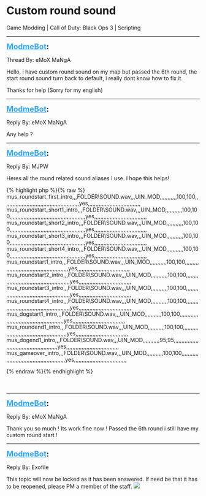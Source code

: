 # Custom round sound
Game Modding | Call of Duty: Black Ops 3 | Scripting

---
<strong style="font-size: 1.4em;"><span style="text-decoration: underline;text-decoration-color: #34a7f9;"><span style="color:#34a7f9;">ModmeBot</span></span>:</strong>

<p>Thread By: eMoX MaNgA<br /><p style="text-align:left;">Hello, i have custom round sound on my map but passed the 6th round, the start round sound turn back to default, i really dont know how to fix it.</p><p style="text-align:left;"></p><p style="text-align:left;">Thanks for help (Sorry for my english)</p></p>

---
<strong style="font-size: 1.4em;"><span style="text-decoration: underline;text-decoration-color: #34a7f9;"><span style="color:#34a7f9;">ModmeBot</span></span>:</strong>

<p>Reply By: eMoX MaNgA<br /><p style="text-align:left;">Any help ?</p></p>

---
<strong style="font-size: 1.4em;"><span style="text-decoration: underline;text-decoration-color: #34a7f9;"><span style="color:#34a7f9;">ModmeBot</span></span>:</strong>

<p>Reply By: MJPW<br /><p style="text-align:left;">Heres all the round related sound aliases I use. I hope this helps!</p><p style="text-align:left;"></p>{% highlight php %}{% raw %}
mus_roundstart_first_intro,,,FOLDER\SOUND.wav,,,UIN_MOD,,,,,,,,,,,100,100,,,,,,,,,,,,,,,,,,,,,,,,,,,,,,,,,,,,,,,,,,,,,,,,,yes,,,,,,,,,,,,,,,,,,,,,,,,,,,,,,,,,,
mus_roundstart_short1_intro,,,FOLDER\SOUND.wav,,,UIN_MOD,,,,,,,,,,,100,100,,,,,,,,,,,,,,,,,,,,,,,,,,,,,,,,,,,,,,,,,,,,,,,,,yes,,,,,,,,,,,,,,,,,,,,,,,,,,,,,,,,,,
mus_roundstart_short2_intro,,,FOLDER\SOUND.wav,,,UIN_MOD,,,,,,,,,,,100,100,,,,,,,,,,,,,,,,,,,,,,,,,,,,,,,,,,,,,,,,,,,,,,,,,yes,,,,,,,,,,,,,,,,,,,,,,,,,,,,,,,,,,
mus_roundstart_short3_intro,,,FOLDER\SOUND.wav,,,UIN_MOD,,,,,,,,,,,100,100,,,,,,,,,,,,,,,,,,,,,,,,,,,,,,,,,,,,,,,,,,,,,,,,,yes,,,,,,,,,,,,,,,,,,,,,,,,,,,,,,,,,,
mus_roundstart_short4_intro,,,FOLDER\SOUND.wav,,,UIN_MOD,,,,,,,,,,,100,100,,,,,,,,,,,,,,,,,,,,,,,,,,,,,,,,,,,,,,,,,,,,,,,,,yes,,,,,,,,,,,,,,,,,,,,,,,,,,,,,,,,,,
mus_roundstart1_intro,,,FOLDER\SOUND.wav,,,UIN_MOD,,,,,,,,,,,100,100,,,,,,,,,,,,,,,,,,,,,,,,,,,,,,,,,,,,,,,,,,,,,,,,,yes,,,,,,,,,,,,,,,,,,,,,,,,,,,,,,,,,,
mus_roundstart2_intro,,,FOLDER\SOUND.wav,,,UIN_MOD,,,,,,,,,,,100,100,,,,,,,,,,,,,,,,,,,,,,,,,,,,,,,,,,,,,,,,,,,,,,,,,yes,,,,,,,,,,,,,,,,,,,,,,,,,,,,,,,,,,
mus_roundstart3_intro,,,FOLDER\SOUND.wav,,,UIN_MOD,,,,,,,,,,,100,100,,,,,,,,,,,,,,,,,,,,,,,,,,,,,,,,,,,,,,,,,,,,,,,,,yes,,,,,,,,,,,,,,,,,,,,,,,,,,,,,,,,,,
mus_roundstart4_intro,,,FOLDER\SOUND.wav,,,UIN_MOD,,,,,,,,,,,100,100,,,,,,,,,,,,,,,,,,,,,,,,,,,,,,,,,,,,,,,,,,,,,,,,,yes,,,,,,,,,,,,,,,,,,,,,,,,,,,,,,,,,,
mus_dogstart1_intro,,,FOLDER\SOUND.wav,,,UIN_MOD,,,,,,,,,,,100,100,,,,,,,,,,,,,,,,,,,,,,,,,,,,,,,,,,,,,,,,,,,,,,,,,yes,,,,,,,,,,,,,,,,,,,,,,,,,,,,,,,,,,
mus_roundend1_intro,,,FOLDER\SOUND.wav,,,UIN_MOD,,,,,,,,,,,100,100,,,,,,,,,,,,,,,,,,,,,,,,,,,,,,,,,,,,,,,,,,,,,,,,,yes,,,,,,,,,,,,,,,,,,,,,,,,,,,,,,,,,,
mus_dogend1_intro,,,FOLDER\SOUND.wav,,,UIN_MOD,,,,,,,,,,,95,95,,,,,,,,,,,,,,,,,,,,,,,,,,,,,,,,,,,,,,,,,,,,,,,,,yes,,,,,,,,,,,,,,,,,,,,,,,,,,,,,,,,,,
mus_gameover_intro,,,FOLDER\SOUND.wav,,,UIN_MOD,,,,,,,,,,,100,100,,,,,,,,,,,,,,,,,,,,,,,,,,,,,,,,,,,,,,,,,,,,,,,,,yes,,,,,,,,,,,,,,,,,,,,,,,,,,,,,,,,,,

{% endraw %}{% endhighlight %}
<br /><br /><br /><p style="text-align:left;"></p></p>

---
<strong style="font-size: 1.4em;"><span style="text-decoration: underline;text-decoration-color: #34a7f9;"><span style="color:#34a7f9;">ModmeBot</span></span>:</strong>

<p>Reply By: eMoX MaNgA<br /><p style="text-align:left;">Thank you so much ! Its work fine now ! Passed the 6th round i still have my custom round start ! </p></p>

---
<strong style="font-size: 1.4em;"><span style="text-decoration: underline;text-decoration-color: #34a7f9;"><span style="color:#34a7f9;">ModmeBot</span></span>:</strong>

<p>Reply By: Exofile<br /><p style="text-align:left;">This topic will now be locked as it has been answered. If need be that it has to be reopened, please PM a member of the staff. <img style="max-width: 500px;" src="http://aviacreations.com/modme/emoticons/toothlessan.gif"></p></p>
